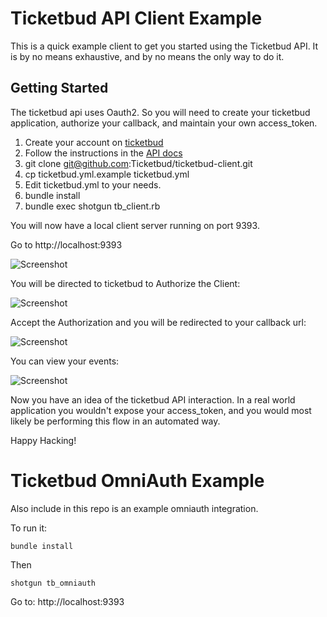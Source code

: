 Ticketbud API Client Example
============================

This is a quick example client to get you started using the Ticketbud API. It is by no means exhaustive, and by no means the
only way to do it.

Getting Started
---------------
The ticketbud api uses Oauth2. So you will need to create your ticketbud application, authorize your callback, and maintain your own access_token.

1. Create your account on [ticketbud](https://ticketbud.com/users/sign_up)
2. Follow the instructions in the [API docs](https://api.ticketbud.com)
3. git clone git@github.com:Ticketbud/ticketbud-client.git
4. cp ticketbud.yml.example ticketbud.yml
5. Edit ticketbud.yml to your needs.
6. bundle install
7. bundle exec shotgun tb_client.rb

You will now have a local client server running on port 9393.

Go to http://localhost:9393

![Screenshot](https://s3.amazonaws.com/ticketbud/random/Screen+Shot+2013-05-08+at+9.58.18+AM.png "Screenshot of simple client")

You will be directed to ticketbud to Authorize the Client:

![Screenshot](https://s3.amazonaws.com/ticketbud/random/Screen+Shot+2013-04-17+at+11.53.18+AM.png "Screenshot of authorization")

Accept the Authorization and you will be redirected to your callback url:

![Screenshot](https://s3.amazonaws.com/ticketbud/random/Screen+Shot+2013-05-08+at+9.58.41+AM.png "Screenshot of callback")

You can view your events:

![Screenshot](https://s3.amazonaws.com/ticketbud/random/Screen+Shot+2013-05-08+at+10.01.33+AM.png "Screenshot of events")

Now you have an idea of the ticketbud API interaction. In a real world application you wouldn't expose your access_token, and you would most likely be performing this flow
in an automated way.

Happy Hacking!

Ticketbud OmniAuth Example
===========================

Also include in this repo is an example omniauth integration.

To run it:

`bundle install`

Then

`shotgun tb_omniauth`

Go to: http://localhost:9393